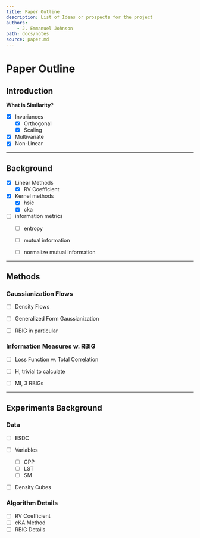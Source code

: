 ```yaml
---
title: Paper Outline
description: List of Ideas or prospects for the project
authors:
    - J. Emmanuel Johnson
path: docs/notes
source: paper.md
---
```

# Paper Outline

## Introduction

**What is Similarity**?

* [X] Invariances
  * [X] Orthogonal
  * [X] Scaling
* [X] Multivariate
* [X] Non-Linear

---

## Background

* [X] Linear Methods
  * [X] RV Coefficient
* [X] Kernel methods
  * [X] hsic
  * [X] cka
* [ ] information metrics
  * [ ] entropy
  * [ ] mutual information
  * [ ] normalize mutual information


---

## Methods

### Gaussianization Flows

* [ ] Density Flows
* [ ] Generalized Form Gaussianization
* [ ] RBIG in particular


### Information Measures w. RBIG

* [ ] Loss Function w. Total Correlation
* [ ] H, trivial to calculate
* [ ] MI, 3 RBIGs


---

## Experiments Background

### Data

* [ ] ESDC
* [ ] Variables
  * [ ] GPP
  * [ ] LST
  * [ ] SM
* [ ] Density Cubes


### Algorithm Details

* [ ] RV Coefficient
* [ ] cKA Method
* [ ] RBIG Details
